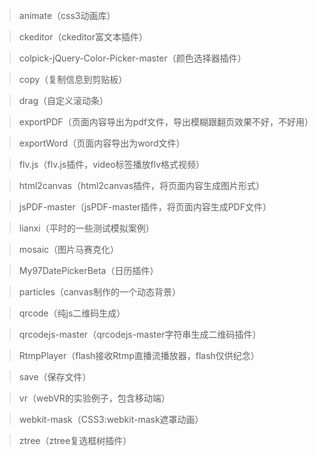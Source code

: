 > animate（css3动画库）

> ckeditor（ckeditor富文本插件）

> colpick-jQuery-Color-Picker-master（颜色选择器插件）

> copy（复制信息到剪贴板）

> drag（自定义滚动条）

> exportPDF（页面内容导出为pdf文件，导出模糊跟翻页效果不好，不好用）

> exportWord（页面内容导出为word文件）

> flv.js（flv.js插件，video标签播放flv格式视频）

> html2canvas（html2canvas插件，将页面内容生成图片形式）

> jsPDF-master（jsPDF-master插件，将页面内容生成PDF文件）

> lianxi（平时的一些测试模拟案例）

> mosaic（图片马赛克化）

> My97DatePickerBeta（日历插件）

> particles（canvas制作的一个动态背景）

> qrcode（纯js二维码生成）

> qrcodejs-master（qrcodejs-master字符串生成二维码插件）

> RtmpPlayer（flash接收Rtmp直播流播放器，flash仅供纪念）

> save（保存文件）

> vr（webVR的实验例子，包含移动端）

> webkit-mask（CSS3:webkit-mask遮罩动画）

> ztree（ztree复选框树插件）
